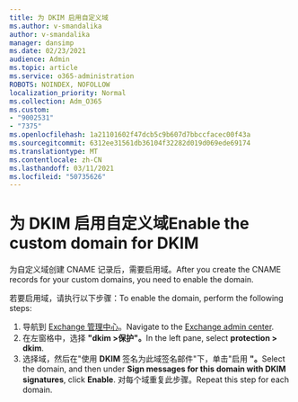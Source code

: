 ```yaml
---
title: 为 DKIM 启用自定义域
ms.author: v-smandalika
author: v-smandalika
manager: dansimp
ms.date: 02/23/2021
audience: Admin
ms.topic: article
ms.service: o365-administration
ROBOTS: NOINDEX, NOFOLLOW
localization_priority: Normal
ms.collection: Adm_O365
ms.custom:
- "9002531"
- "7375"
ms.openlocfilehash: 1a21101602f47dcb5c9b607d7bbccfacec00f43a
ms.sourcegitcommit: 6312ee31561db36104f32282d019d069ede69174
ms.translationtype: MT
ms.contentlocale: zh-CN
ms.lasthandoff: 03/11/2021
ms.locfileid: "50735626"
---
```

# <a name="enable-the-custom-domain-for-dkim"></a><span data-ttu-id="4a338-102">为 DKIM 启用自定义域</span><span class="sxs-lookup"><span data-stu-id="4a338-102">Enable the custom domain for DKIM</span></span>

<span data-ttu-id="4a338-103">为自定义域创建 CNAME 记录后，需要启用域。</span><span class="sxs-lookup"><span data-stu-id="4a338-103">After you create the CNAME records for your custom domains, you need to enable the domain.</span></span>

<span data-ttu-id="4a338-104">若要启用域，请执行以下步骤：</span><span class="sxs-lookup"><span data-stu-id="4a338-104">To enable the domain, perform the following steps:</span></span>

1. <span data-ttu-id="4a338-105">导航到 [Exchange 管理中心](https://outlook.office365.com/ecp/)。</span><span class="sxs-lookup"><span data-stu-id="4a338-105">Navigate to the [Exchange admin center](https://outlook.office365.com/ecp/).</span></span>
2. <span data-ttu-id="4a338-106">在左窗格中，选择 **"dkim >保护"。**</span><span class="sxs-lookup"><span data-stu-id="4a338-106">In the left pane, select **protection > dkim**.</span></span>
3. <span data-ttu-id="4a338-107">选择域，然后在"使用 **DKIM** 签名为此域签名邮件"下，单击"启用 **"。**</span><span class="sxs-lookup"><span data-stu-id="4a338-107">Select the domain, and then under **Sign messages for this domain with DKIM signatures**, click **Enable**.</span></span> <span data-ttu-id="4a338-108">对每个域重复此步骤。</span><span class="sxs-lookup"><span data-stu-id="4a338-108">Repeat this step for each domain.</span></span>

